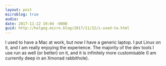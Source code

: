 ```yaml
---
layout: post
microblog: true
audio: 
date: 2017-11-22 19:04 -0000
guid: http://helgeg.micro.blog/2017/11/22/i-used-to.html
---
```

I used to have a Mac at work, but now I have a generic laptop. I put Linux on it, and I am really enjoying the experience. The majority of the dev tools I use run as well (or better) on it, and it is infinitely more customisable (I am currently deep in an Xmonad rabbithole). 
